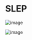﻿# SLEP
 ![image](https://user-images.githubusercontent.com/104320538/233877267-4ed0b9f9-ed7c-4ecd-ae35-bb4487749b52.png)

![image](https://user-images.githubusercontent.com/104320538/233876645-94488bcf-742c-4373-8afb-506d96b7310a.png)
